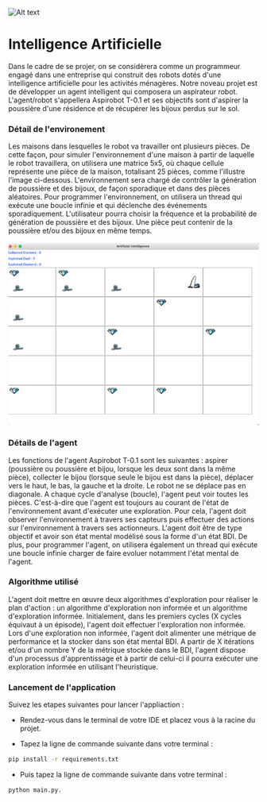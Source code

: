 ![Alt text](https://cdn.pixabay.com/photo/2018/09/18/11/19/artificial-intelligence-3685928_960_720.png)

# Intelligence Artificielle

Dans le cadre de se projer, on se considèrera comme un programmeur engagé dans une entreprise qui construit des robots dotés d'une intelligence artificielle pour les activités ménagères. Notre noveau projet est de développer un agent intelligent qui composera un aspirateur robot. L'agent/robot s'appellera Aspirobot T-0.1 et ses objectifs sont d'aspirer la poussière d'une résidence et de récupérer les bijoux perdus sur le sol.

### Détail de l'environement

Les maisons dans lesquelles le robot va travailler ont plusieurs pièces. De cette façon, pour simuler l'environnement d'une maison à partir de laquelle le robot travaillera, on utilisera une matrice 5x5, où chaque cellule représente une pièce de la maison, totalisant 25 pièces, comme l'illustre l'image ci-dessous. L'environnement sera chargé de contrôler la génération de poussière et des bijoux, de façon sporadique et dans des pièces aléatoires. Pour programmer l'environnement, on utilisera un thread qui exécute une boucle infinie et qui déclenche des événements sporadiquement. L'utilisateur pourra choisir la fréquence et la probabilité de génération de poussière et des bijoux. Une pièce peut contenir de la poussière et/ou des bijoux en même temps.
<br />
<br />
![Alt text](capture.png)

### Détails de l'agent

Les fonctions de l'agent Aspirobot T-0.1 sont les suivantes : aspirer (poussière ou poussière et bijou, lorsque les deux sont dans la même pièce), collecter le bijou (lorsque seule le bijou est dans la pièce), déplacer vers le haut, le bas, la gauche et la droite. Le robot ne se déplace pas en diagonale. A chaque cycle d'analyse (boucle), l'agent peut voir toutes les pièces. C'est-à-dire que l'agent est toujours au courant de l'état de l'environnement avant d'exécuter une exploration. Pour cela, l'agent doit observer l'environnement à travers ses capteurs puis effectuer des actions sur l'environnement à travers ses actionneurs. L'agent doit être de type objectif et avoir son état mental modélisé sous la forme d'un état BDI. De plus, pour programmer l'agent, on utilisera également un thread qui exécute une boucle infinie charger de faire evoluer notamment l'état mental de l'agent.

### Algorithme utilisé

L'agent doit mettre en œuvre deux algorithmes d'exploration pour réaliser le plan d'action : un algorithme d'exploration non informée et un algorithme d'exploration informée. Initialement, dans les premiers cycles (X cycles équivaut à un épisode), l'agent doit effectuer l'exploration non informée. Lors d'une exploration non informée, l'agent doit alimenter une métrique de performance et la stocker dans son état mental BDI. A partir de X itérations et/ou d'un nombre Y de la métrique stockée dans le BDI, l'agent dispose d'un processus d'apprentissage et à partir de celui-ci il pourra exécuter une exploration informée en utilisant l'heuristique. 

### Lancement de l'application

Suivez les etapes suivantes pour lancer l'appliaction : 

- Rendez-vous dans le terminal de votre IDE et placez vous à la racine du projet. 
  
- Tapez la ligne de commande suivante dans votre terminal : 
 ```sh
pip install -r requirements.txt
``` 
- Puis tapez la ligne de commande suivante dans votre terminal : 
 ```sh
python main.py. 
```  
